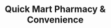 ---
title: "Quick Mart Pharmacy & Convenience"
url: /parlin/quick-mart-pharmacy-and-convenience/
shop: convenience
---